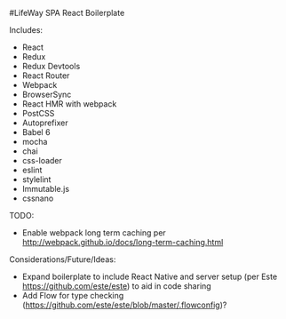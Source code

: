 #LifeWay SPA React Boilerplate

Includes:

- React
- Redux
- Redux Devtools
- React Router
- Webpack
- BrowserSync
- React HMR with webpack
- PostCSS
- Autoprefixer
- Babel 6
- mocha
- chai
- css-loader
- eslint
- stylelint
- Immutable.js
- cssnano


TODO:

- Enable webpack long term caching per http://webpack.github.io/docs/long-term-caching.html


Considerations/Future/Ideas:
- Expand boilerplate to include React Native and server setup (per Este https://github.com/este/este) to aid in code sharing
- Add Flow for type checking (https://github.com/este/este/blob/master/.flowconfig)?

